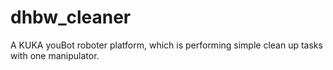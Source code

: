 # dhbw_cleaner

A KUKA youBot roboter platform, which is performing simple clean up tasks with one manipulator.
